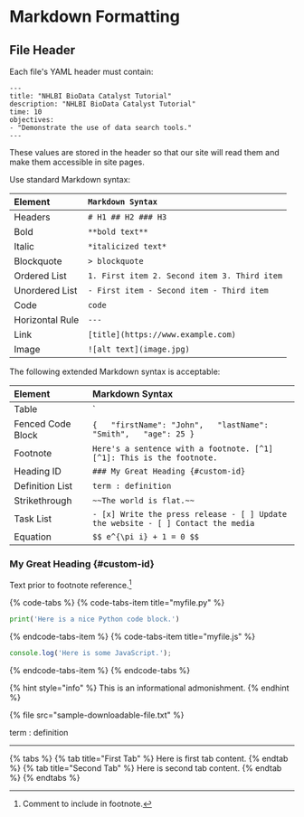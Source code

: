 # Markdown Formatting

## File Header

Each file's YAML header must contain:

```text
---
title: "NHLBI BioData Catalyst Tutorial"
description: "NHLBI BioData Catalyst Tutorial"
time: 10
objectives:
- "Demonstrate the use of data search tools."
---
```

These values are stored in the header so that our site will read them and make them accessible in site pages.


Use standard Markdown syntax:

| Element | `Markdown Syntax` |
| :--- | :--- |
| Headers | `# H1 ## H2 ### H3` |
| Bold | `**bold text**` |
| Italic | `*italicized text*` |
| Blockquote | `> blockquote` |
| Ordered List | `1. First item 2. Second item 3. Third item`  |
| Unordered List | `- First item - Second item - Third item`  |
| Code | ```code``` |
| Horizontal Rule | `---` |
| Link | `[title](https://www.example.com)` |
| Image | `![alt text](image.jpg)` |

The following extended Markdown syntax is acceptable:

| Element | Markdown Syntax |
| :--- | :--- |
| Table | `| Syntax | Description | | ----------- | ----------- | | Header | Title | | Paragraph | Text |` |
| Fenced Code Block | ``````` {   "firstName": "John",   "lastName": "Smith",   "age": 25 } ``````` |
| Footnote | `Here's a sentence with a footnote. [^1]  [^1]: This is the footnote.` |
| Heading ID | `### My Great Heading {#custom-id}` |
| Definition List | `term : definition` |
| Strikethrough | `~~The world is flat.~~` |
| Task List | `- [x] Write the press release - [ ] Update the website - [ ] Contact the media` |
| Equation | `$$ e^{\pi i} + 1 = 0 $$` |

### My Great Heading {#custom-id}

Text prior to footnote reference.[^2]
[^2]: Comment to include in footnote.

{% code-tabs %}
{% code-tabs-item title="myfile.py" %}
```python
print('Here is a nice Python code block.')
```
{% endcode-tabs-item %}
{% code-tabs-item title="myfile.js" %}
```js
console.log('Here is some JavaScript.');
```
{% endcode-tabs-item %}
{% endcode-tabs %}

{% hint style="info" %}
This is an informational admonishment.
{% endhint %}

{% file src="sample-downloadable-file.txt" %}

term : definition
 
---


 
{% tabs %}
{% tab title="First Tab" %}
Here is first tab content.
{% endtab %}
{% tab title="Second Tab" %}
Here is second tab content.
{% endtab %}
{% endtabs %}

